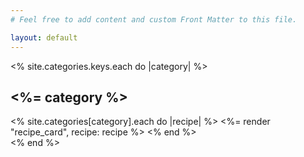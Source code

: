 ```yaml
---
# Feel free to add content and custom Front Matter to this file.

layout: default
---
```


<% site.categories.keys.each do |category| %>

<!-- Category -->
<div class="px-6 mb-16">
  <h2 class="text-3xl mb-9 font-extrabold text-center  "><a id="<%=category%>"></a><%= category %></h2>
  <!-- Recipe List -->
  <div class="recipe-list grid md:grid-cols-2 xl:grid-cols-3 gap-9">
    <% site.categories[category].each do |recipe| %>
      <%= render "recipe_card", recipe: recipe %>
    <% end %>
  </div>
</div>
<% end %>
